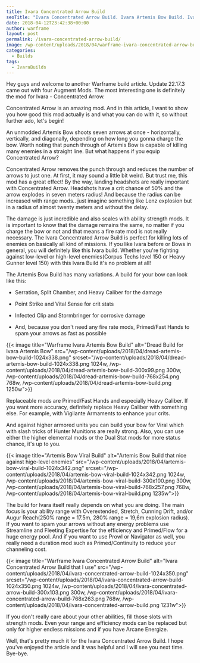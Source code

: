 ```yaml
---
title: Ivara Concentrated Arrow Build
seoTitle: "Ivara Concentrated Arrow Build. Ivara Artemis Bow Build. Ivara Build"
date: 2018-04-12T23:42:38+00:00
author: warframe
layout: post
permalink: /ivara-concentrated-arrow-build/
image: /wp-content/uploads/2018/04/warframe-ivara-concentrated-arrow-build.jpg
categories:
  - Builds
tags:
  - IvaraBuilds
---
```

Hey guys and welcome to another Warframe build article. Update 22.17.3 came out with four Augment Mods. The most interesting one is definitely the mod for Ivara - Concentrated Arrow.<!--more-->

Concentrated Arrow is an amazing mod. And in this article, I want to show you how good this mod actually is and what you can do with it, so without further ado, let's begin!

An unmodded Artemis Bow shoots seven arrows at once - horizontally, vertically, and diagonally, depending on how long you gonna charge the bow. Worth noting that punch through of Artemis Bow is capable of killing many enemies in a straight line. But what happens if you equip Concentrated Arrow?

Concentrated Arrow removes the punch through and reduces the number of arrows to just one. At first, it may sound a little bit weird. But trust me, this mod has a great effect! By the way, landing headshots are really important with Concentrated Arrow. Headshots have a crit chance of 50% and the arrow explodes in seven meters radius! And because the radius can be increased with range mods.. just imagine something like Lenz explosion but in a radius of almost twenty meters and without the delay.

The damage is just incredible and also scales with ability strength mods. It is important to know that the damage remains the same, no matter if you charge the bow or not and that means a fire rate mod is not really necessary. The Ivara Concentrated Arrow Build is perfect for killing lots of enemies on basically all kind of missions. If you like Ivara before or Bows in general, you will definitely like this Ivara build. Whether you're fighting against low-level or high-level enemies(Corpus Techs level 150 or Heavy Gunner level 150) with this Ivara Build it's no problem at all!

The Artemis Bow Build has many variations. A build for your bow can look like this:
  
- Serration, Split Chamber, and Heavy Caliber for the damage
  
- Point Strike and Vital Sense for crit stats
  
- Infected Clip and Stormbringer for corrosive damage
  
- And, because you don't need any fire rate mods, Primed/Fast Hands to spam your arrows as fast as possible

{{< image title="Warframe Ivara Artemis Bow Build" alt="Dread Build for Ivara Artemis Bow" src="/wp-content/uploads/2018/04/dread-artemis-bow-build-1024x338.png" srcset="/wp-content/uploads/2018/04/dread-artemis-bow-build-1024x338.png 1024w, /wp-content/uploads/2018/04/dread-artemis-bow-build-300x99.png 300w, /wp-content/uploads/2018/04/dread-artemis-bow-build-768x254.png 768w, /wp-content/uploads/2018/04/dread-artemis-bow-build.png 1250w">}}

Replaceable mods are Primed/Fast Hands and especially Heavy Caliber. If you want more accuracy, definitely replace Heavy Caliber with something else. For example, with Vigilante Armaments to enhance your crits.

And against higher armored units you can build your bow for Viral which with slash tricks of Hunter Munitions are really strong. Also, you can use either the higher elemental mods or the Dual Stat mods for more status chance, it's up to you.

{{< image title="Artemis Bow Viral Build" alt="Artemis Bow Build that nice against hige-level enemies" src="/wp-content/uploads/2018/04/artemis-bow-viral-build-1024x342.png" srcset="/wp-content/uploads/2018/04/artemis-bow-viral-build-1024x342.png 1024w, /wp-content/uploads/2018/04/artemis-bow-viral-build-300x100.png 300w, /wp-content/uploads/2018/04/artemis-bow-viral-build-768x257.png 768w, /wp-content/uploads/2018/04/artemis-bow-viral-build.png 1235w">}}

The build for Ivara itself really depends on what you are doing. The main focus is your ability range with Overextended, Stretch, Cunning Drift, and/or Augur Reach(250% range = 17.5m, 280% range = 19,6m explosion radius). If you want to spam your arrows without any energy problems use Streamline and Fleeting Expertise for the efficiency and Primed/Flow for a huge energy pool. And if you want to use Prowl or Navigator as well, you really need a duration mod such as Primed/Continuity to reduce your channeling cost.

{{< image title="Warframe Ivara Concentrated Arrow Build" alt="Ivara Concentrated Arrow Build that I use" src="/wp-content/uploads/2018/04/ivara-concentrated-arrow-build-1024x350.png" srcset="/wp-content/uploads/2018/04/ivara-concentrated-arrow-build-1024x350.png 1024w, /wp-content/uploads/2018/04/ivara-concentrated-arrow-build-300x103.png 300w, /wp-content/uploads/2018/04/ivara-concentrated-arrow-build-768x263.png 768w, /wp-content/uploads/2018/04/ivara-concentrated-arrow-build.png 1231w">}}

If you don't really care about your other abilities, fill those slots with strength mods. Even your range and efficiency mods can be replaced but only for higher endless missions and if you have Arcane Energize.

Well, that's pretty much it for the Ivara Concentrated Arrow Build. I hope you’ve enjoyed the article and it was helpful and I will see you next time. Bye-bye.